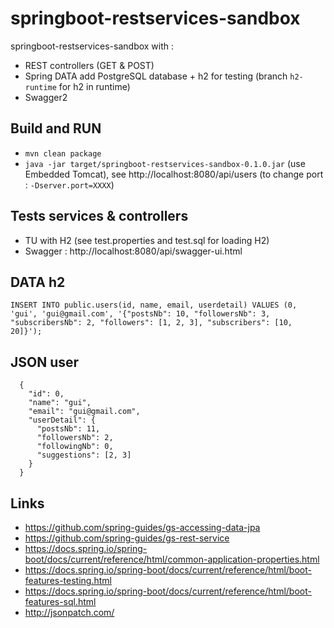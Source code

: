 # springboot-restservices-sandbox

springboot-restservices-sandbox with :

 - REST controllers (GET & POST)
 - Spring DATA add PostgreSQL database + h2 for testing (branch `h2-runtime` for h2 in runtime)
 - Swagger2
 
## Build and RUN

 - `mvn clean package`
 - `java -jar target/springboot-restservices-sandbox-0.1.0.jar` (use Embedded Tomcat), see http://localhost:8080/api/users (to change port : `-Dserver.port=XXXX`)
 
## Tests services & controllers

 - TU with H2 (see test.properties and test.sql for loading H2)
 - Swagger : http://localhost:8080/api/swagger-ui.html
 
## DATA h2

```
INSERT INTO public.users(id, name, email, userdetail) VALUES (0, 'gui', 'gui@gmail.com', '{"postsNb": 10, "followersNb": 3, "subscribersNb": 2, "followers": [1, 2, 3], "subscribers": [10, 20]}');
```

## JSON user

```
  {
    "id": 0,
    "name": "gui",
    "email": "gui@gmail.com",
    "userDetail": {
      "postsNb": 11,
      "followersNb": 2,
      "followingNb": 0,
      "suggestions": [2, 3]
    }
  }
```

## Links

 - https://github.com/spring-guides/gs-accessing-data-jpa
 - https://github.com/spring-guides/gs-rest-service
 - https://docs.spring.io/spring-boot/docs/current/reference/html/common-application-properties.html
 - https://docs.spring.io/spring-boot/docs/current/reference/html/boot-features-testing.html
 - https://docs.spring.io/spring-boot/docs/current/reference/html/boot-features-sql.html
 - http://jsonpatch.com/
